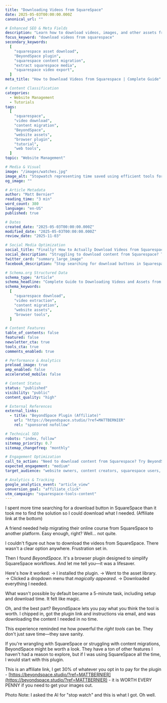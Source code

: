 ```yaml
---
title: "Downloading Videos from SquareSpace"
date: 2025-05-03T00:00:00.000Z
canonical_url: ""

# Enhanced SEO & Meta Fields
description: "Learn how to download videos, images, and other assets from Squarespace quickly using BeyondSpace browser plugin. Step-by-step guide for content migration and asset extraction from Squarespace sites."
focus_keyword: "download videos from squarespace"
secondary_keywords:
  [
    "squarespace asset download",
    "BeyondSpace plugin",
    "squarespace content migration",
    "extract squarespace media",
    "squarespace video export",
  ]
meta_title: "How to Download Videos from Squarespace | Complete Guide"

# Content Classification
categories:
  - Website Management
  - Tutorials
tags:
  [
    "squarespace",
    "video download",
    "content migration",
    "BeyondSpace",
    "website assets",
    "browser plugin",
    "tutorial",
    "web tools",
  ]
topic: "Website Management"

# Media & Visual
image: "/images/watches.jpg"
image_alt: "Stopwatch representing time saved using efficient tools for website management tasks"
og_image: ""

# Article Metadata
author: "Matt Bernier"
reading_time: "3 min"
word_count: 380
language: "en-US"
published: true

# Dates
created_date: "2025-05-03T00:00:00.000Z"
modified_date: "2025-05-03T00:00:00.000Z"
review_date: "2025-11-03"

# Social Media Optimization
social_title: "Finally! How to Actually Download Videos from Squarespace"
social_description: "Struggling to download content from Squarespace? This browser plugin makes it a 5-minute task. Here's exactly how to extract videos, images, and assets."
twitter_card: "summary_large_image"
facebook_description: "Stop searching for download buttons in Squarespace. This simple browser plugin solution lets you download all your videos and assets in minutes."

# Schema.org Structured Data
schema_type: "Article"
schema_headline: "Complete Guide to Downloading Videos and Assets from Squarespace"
schema_keywords:
  [
    "squarespace download",
    "video extraction",
    "content migration",
    "website assets",
    "browser tools",
  ]

# Content Features
table_of_contents: false
featured: false
newsletter_cta: true
tools_cta: true
comments_enabled: true

# Performance & Analytics
preload_image: true
amp_enabled: false
accelerated_mobile: false

# Content Status
status: "published"
visibility: "public"
content_quality: "high"

# External References
external_links:
  - title: "BeyondSpace Plugin (Affiliate)"
    url: "https://beyondspace.studio/?ref=MATTBERNIER"
    rel: "sponsored nofollow"

# Technical SEO
robots: "index, follow"
sitemap_priority: 0.7
sitemap_changefreq: "monthly"

# Engagement Optimization
call_to_action: "Need to download content from Squarespace? Try BeyondSpace!"
expected_engagement: "medium"
target_audience: "website owners, content creators, squarespace users, web developers"

# Analytics & Tracking
google_analytics_event: "article_view"
conversion_goal: "affiliate_click"
utm_campaign: "squarespace-tools-content"
---
```


I spent more time searching for a download button in SquareSpace than it took me to find the solution so I could download what I needed. (Affiliate link at the bottom)

A friend needed help migrating their online course from SquareSpace to another platform. Easy enough, right? Well… not quite.

I couldn't figure out how to download the videos from SquareSpace. There wasn't a clear option anywhere. Frustration set in.

Then I found _BeyondSpace_. It's a browser plugin designed to simplify SquareSpace workflows. And let me tell you—it was a lifesaver.

Here's how it worked:
→ I installed the plugin.
→ Went to the asset library.
→ Clicked a dropdown menu that _magically appeared_.
→ Downloaded everything I needed.

What wasn't possible by default became a 5-minute task, including setup and download time. It felt like magic.

Oh, and the best part? BeyondSpace lets you pay what you think the tool is worth. I chipped in, got the plugin link and instructions via email, and was downloading the content I needed in no time.

This experience reminded me how powerful the _right tools_ can be. They don't just save time—they save sanity.

If you're wrangling with SquareSpace or struggling with content migrations, BeyondSpace might be worth a look. They have a ton of other features I haven't had a reason to explore, but if I was using SquareSpace all the time, I would start with this plugin.

This is an affiliate link, I get 30% of whatever you opt in to pay for the plugin -
[https://beyondspace.studio/?ref=MATTBERNIER](https://beyondspace.studio/?ref=MATTBERNIER) - it is WORTH EVERY PENNY if you need to get your images out.

Photo Note: I asked the AI for "stop watch" and this is what I got. Oh well.
